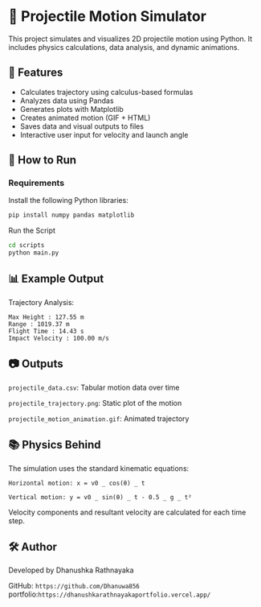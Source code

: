 # 🎯 Projectile Motion Simulator

This project simulates and visualizes 2D projectile motion using Python. It includes physics calculations, data analysis, and dynamic animations.

## 📌 Features

- Calculates trajectory using calculus-based formulas
- Analyzes data using Pandas
- Generates plots with Matplotlib
- Creates animated motion (GIF + HTML)
- Saves data and visual outputs to files
- Interactive user input for velocity and launch angle

## 🚀 How to Run

### Requirements

Install the following Python libraries:

```bash
pip install numpy pandas matplotlib
```

Run the Script

```bash
cd scripts
python main.py
```

## 📊 Example Output

Trajectory Analysis:

```
Max Height : 127.55 m
Range : 1019.37 m
Flight Time : 14.43 s
Impact Velocity : 100.00 m/s
```

## 📷 Outputs

`projectile_data.csv`: Tabular motion data over time

`projectile_trajectory.png`: Static plot of the motion

`projectile_motion_animation.gif`: Animated trajectory

## 📚 Physics Behind

The simulation uses the standard kinematic equations:

`Horizontal motion: x = v0 _ cos(θ) _ t`

`Vertical motion: y = v0 _ sin(θ) _ t - 0.5 _ g _ t²`

Velocity components and resultant velocity are calculated for each time step.

## 🛠️ Author

Developed by Dhanushka Rathnayaka

GitHub: `https://github.com/Dhanuwa856`
portfolio:`https://dhanushkarathnayakaportfolio.vercel.app/`
